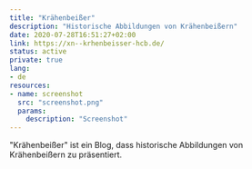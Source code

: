```yaml
---
title: "Krähenbeißer"
description: "Historische Abbildungen von Krähenbeißern"
date: 2020-07-28T16:51:27+02:00
link: https://xn--krhenbeisser-hcb.de/
status: active
private: true
lang:
- de
resources:
- name: screenshot
  src: "screenshot.png"
  params:
    description: "Screenshot"
---
```

"Krähenbeißer" ist ein Blog, dass historische Abbildungen von Krähenbeißern zu präsentiert.
